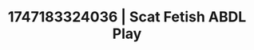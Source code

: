 ---
categories:
- Audio stimulation
- Wrestling domination
- Respectful sex
- Virtual lover intimacy
- Hidden desires
image: /assets/images/1747183324036.webp
layout: post
seo:
  description: Featured content with high-quality Scat Fetish, ABDL Play. HD images
    available.
  keywords: Scat Fetish, ABDL Play
  og_image: /assets/images/1747183324036.webp
  schema_type: VisualArtwork
tags:
- ABDL Play
- '#1747183324036'
- Scat Fetish
title: 1747183324036 | Scat Fetish ABDL Play
---